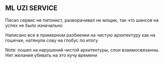 ## ML UZI SERVICE

Писал сервис не питонист, разворачивал не млщик, так что шансов на успех не было изначально

Написано все в примерном разбиении на чистую архитектуру как на гошечке, натянули сову на глобус по итогу

Note: пошел на нарушений чистой архитектуры, слои взаимосвязанны. Нет желания убивать на это кучу времени